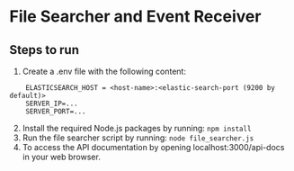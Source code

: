# File Searcher and Event Receiver

## Steps to run


1. Create a .env file with the following content:
```
    ELASTICSEARCH_HOST = <host-name>:<elastic-search-port (9200 by default)>
    SERVER_IP=... 
    SERVER_PORT=...
```
2. Install the required Node.js packages by running: `npm install`
3. Run the file searcher script by running: `node file_searcher.js`
4. To access the API documentation by opening localhost:3000/api-docs in your web browser.